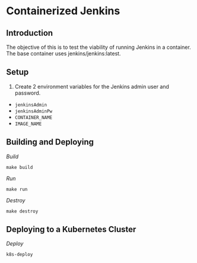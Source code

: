# Containerized Jenkins

## Introduction
The objective of this is to test the viability of running Jenkins in a container.
The base container uses jenkins/jenkins:latest.

## Setup
1. Create 2 environment variables for the Jenkins admin user and password.
- `jenkinsAdmin`
- `jenkinsAdminPw`
- `CONTAINER_NAME`
- `IMAGE_NAME`

## Building and Deploying
*Build*
```
make build 
```

*Run*
```
make run
```

*Destroy*
```
make destroy
```

## Deploying to a Kubernetes Cluster
*Deploy*
```
k8s-deploy
```